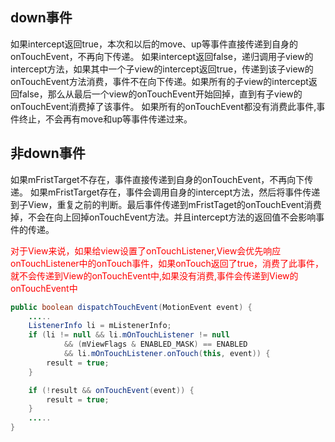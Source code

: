 ﻿## down事件
如果intercept返回true，本次和以后的move、up等事件直接传递到自身的onTouchEvent，不再向下传递。
如果intercept返回false，递归调用子view的intercept方法，如果其中一个子view的intercept返回true，传递到该子view的onTouchEvent方法消费，事件不在向下传递。如果所有的子view的intercept返回false，那么从最后一个view的onTouchEvent开始回掉，直到有子view的onTouchEvent消费掉了该事件。
如果所有的onTouchEvent都没有消费此事件,事件终止，不会再有move和up等事件传递过来。


## 非down事件
如果mFristTarget不存在，事件直接传递到自身的onTouchEvent，不再向下传递。
如果mFristTarget存在，事件会调用自身的intercept方法，然后将事件传递到子View，重复之前的判断。最后事件传递到mFristTaget的onTouchEvent消费掉，不会在向上回掉onTouchEvent方法。并且intercept方法的返回值不会影响事件的传递。


<font color=red>对于View来说，如果给view设置了onTouchListener,View会优先响应onTouchListener中的onTouch事件，如果onTouch返回了true，消费了此事件，就不会传递到View的onTouchEvent中,如果没有消费,事件会传递到View的onTouchEvent中</font>
```java
public boolean dispatchTouchEvent(MotionEvent event) {
    .....
    ListenerInfo li = mListenerInfo;
    if (li != null && li.mOnTouchListener != null
            && (mViewFlags & ENABLED_MASK) == ENABLED
            && li.mOnTouchListener.onTouch(this, event)) {
        result = true;
    }

    if (!result && onTouchEvent(event)) {
        result = true;
    }
    .....
}
```